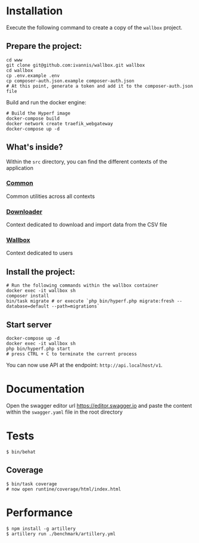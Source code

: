 # Installation

Execute the following command to create a copy of the `wallbox` project.

## Prepare the project:
```
cd www
git clone git@github.com:ivannis/wallbox.git wallbox
cd wallbox
cp .env.example .env
cp composer-auth.json.example composer-auth.json
# At this point, generate a token and add it to the composer-auth.json file 
```

Build and run the docker engine:

```
# Build the Hyperf image
docker-compose build
docker network create traefik_webgateway
docker-compose up -d
```

## What's inside?

Within the `src` directory, you can find the different contexts of the application

### [Common](/src/Common)

Common utilities across all contexts

### [Downloader](/src/Downloader)

Context dedicated to download and import data from the CSV file  

### [Wallbox](/src/Wallbox)

Context dedicated to users

## Install the project:

```
# Run the following commands within the wallbox container
docker exec -it wallbox sh
composer install
bin/task migrate # or execute `php bin/hyperf.php migrate:fresh --database=default --path=migrations`
```

## Start server

```
docker-compose up -d
docker exec -it wallbox sh
php bin/hyperf.php start
# press CTRL + C to terminate the current process
```

You can now use API at the endpoint: `http://api.localhost/v1`.

# Documentation

Open the swagger editor url https://editor.swagger.io and paste the content within the `swagger.yaml` file in the root directory

# Tests

```
$ bin/behat
```

## Coverage
```
$ bin/task coverage
# now open runtine/coverage/html/index.html
```

# Performance

```
$ npm install -g artillery
$ artillery run ./benchmark/artillery.yml
```
